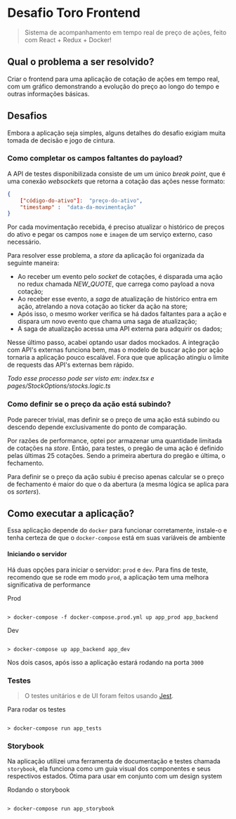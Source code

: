 
# Desafio Toro Frontend

  

> Sistema de acompanhamento em tempo real de preço de ações, feito com React + Redux + Docker!

  

## Qual o problema a ser resolvido?

  
Criar o frontend para uma aplicação de cotação de ações em tempo real, com um gráfico demonstrando a evolução do preço ao longo do tempo e outras informações básicas.

## Desafios

  

Embora a aplicação seja simples, alguns detalhes do desafio exigiam
muita tomada de decisão e jogo de cintura.

  

### Como completar os campos faltantes do payload?

  
  A API de testes disponibilizada consiste de um um único *break point*, 
  que é uma conexão *websockets* que retorna a cotação das ações nesse formato:

```json
{
	["código-do-ativo"]:  "preço-do-ativo",
	"timestamp" :  "data-da-movimentação"
}
```

Por cada movimentação recebida, é preciso atualizar o histórico de preços do ativo e pegar os campos `nome` e `imagem` de um serviço externo, caso necessário.

Para resolver esse problema, a *store* da aplicação foi organizada da seguinte maneira:

- Ao receber um evento pelo *socket* de cotações, é disparada uma ação no redux chamada *NEW_QUOTE*, que carrega como payload a nova cotação;
- Ao receber esse evento, a *saga* de atualização de histórico entra em ação, atrelando a nova cotação ao ticker da ação na store;
- Após isso, o mesmo worker verifica se há dados faltantes para a ação e dispara um novo evento que chama uma saga de atualização;
- A saga de atualização acessa uma API externa para adquirir os dados;

Nesse último passo, acabei optando usar dados mockados. A integração com API's externas funciona bem, mas o modelo de buscar ação por ação tornaria a aplicação pouco escalável. Fora que que aplicação atingiu o limite de requests das API's externas bem rápido.

*Todo esse processo pode ser visto em: index.tsx e pages/StockOptions/stocks.logic.ts*

### Como definir se o preço da ação está subindo?

Pode parecer trivial, mas definir se o preço de uma ação está subindo ou descendo depende exclusivamente do ponto de comparação.

Por razões de performance, optei por armazenar uma quantidade limitada de cotações na *store*. Então, para testes, o pregão de uma ação é definido pelas últimas 25 cotações. Sendo a primeira abertura do pregão e última, o fechamento.

Para definir se o preço da ação subiu é preciso apenas calcular se o preço de fechamento é maior do que o da abertura (a mesma lógica se aplica para os *sorters*).


## Como executar a aplicação?

 
 Essa aplicação depende do `docker` para funcionar corretamente, instale-o e tenha certeza de que o `docker-compose` está em suas variáveis de ambiente

#### Iniciando o servidor

Há duas opções para iniciar o servidor: `prod` e `dev`.
Para fins de teste, recomendo que se rode em modo `prod`, a aplicação tem uma melhora significativa de performance

Prod

```

> docker-compose -f docker-compose.prod.yml up app_prod app_backend

```

Dev

```

> docker-compose up app_backend app_dev

```

Nos dois casos, após isso a aplicação estará rodando na porta `3000`

### Testes

  

> O testes unitários e de UI foram feitos usando [Jest](https://jestjs.io/).

  

Para rodar os testes

```

> docker-compose run app_tests

```

### Storybook

Na aplicação utilizei uma ferramenta de documentação e testes chamada `storybook`, ela funciona como um guia visual dos componentes e seus respectivos estados. Ótima para usar em conjunto com um design system

Rodando o storybook

```

> docker-compose run app_storybook

```
